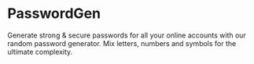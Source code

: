 # PasswordGen
Generate strong &amp; secure passwords for all your online accounts with our random password generator. Mix letters, numbers and symbols for the ultimate complexity.

